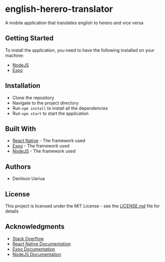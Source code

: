 # english-herero-translator
A mobile application that translates english to herero and vice versa

## Getting Started
To install the application, you need to have the following installed on your machine:
- [NodeJS](https://nodejs.org/en/download/)
- [Expo](https://expo.io/learn)

## Installation
- Clone the repository
- Navigate to the project directory
- Run `npm install` to install all the dependencies
- Run `npm start` to start the application

## Built With
- [React Native](https://facebook.github.io/react-native/) - The framework used
- [Expo](https://expo.io/) - The framework used
- [NodeJS](https://nodejs.org/en/) - The framework used

## Authors
- Denilson Uariua

## License
This project is licensed under the MIT License - see the [LICENSE.md](LICENSE.md) file for details

## Acknowledgments
- [Stack Overflow](https://stackoverflow.com/)
- [React Native Documentation](https://facebook.github.io/react-native/docs/getting-started)
- [Expo Documentation](https://docs.expo.io/versions/latest/)
- [NodeJS Documentation](https://nodejs.org/en/docs/)

